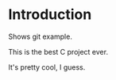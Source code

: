 Introduction
============

Shows git example.

This is the best C project ever.

It's pretty cool, I guess.
